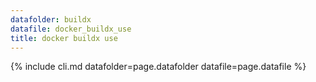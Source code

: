 ```yaml
---
datafolder: buildx
datafile: docker_buildx_use
title: docker buildx use
---
```

<!--
This page is automatically generated from Docker's source code. If you want to
suggest a change to the text that appears here, open a ticket or pull request
in the source repository on GitHub:

https://github.com/docker/buildx
-->
{% include cli.md datafolder=page.datafolder datafile=page.datafile %}
